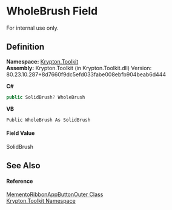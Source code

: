 # WholeBrush Field


For internal use only.



## Definition
**Namespace:** <a href="79d2eac2-21f4-54ff-7552-b20c33c30600.md">Krypton.Toolkit</a>  
**Assembly:** Krypton.Toolkit (in Krypton.Toolkit.dll) Version: 80.23.10.287+8d7660f9dc5efd033fabe008ebfb904beab6d444

**C#**
``` C#
public SolidBrush? WholeBrush
```
**VB**
``` VB
Public WholeBrush As SolidBrush
```



#### Field Value
SolidBrush

## See Also


#### Reference
<a href="f6ac704c-80d1-1e1e-305e-c102dff9b527.md">MementoRibbonAppButtonOuter Class</a>  
<a href="79d2eac2-21f4-54ff-7552-b20c33c30600.md">Krypton.Toolkit Namespace</a>  

